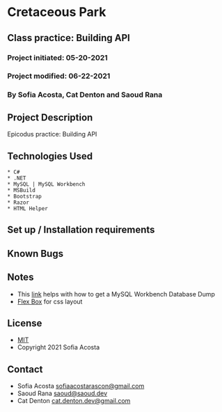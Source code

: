 # Cretaceous Park
## Class practice: Building API
### Project initiated: 05-20-2021
### Project modified: 06-22-2021 
### By Sofia Acosta, Cat Denton and Saoud Rana
## Project Description

Epicodus practice: Building API 

## Technologies Used
 
```
* C#
* .NET
* MySQL | MySQL Workbench
* MSBuild
* Bootstrap
* Razor
* HTML Helper

 ```

## Set up / Installation requirements

## Known Bugs

## Notes

* This [link](https://hevodata.com/learn/mysql-workbench-database-dump/#steps) helps with how to get a MySQL Workbench Database Dump
* [Flex Box](https://developer.mozilla.org/en-US/docs/Learn/CSS/CSS_layout/Flexbox) for css layout 

## License
* [MIT](https://choosealicense.com/licenses/mit)
* Copyright 2021 Sofia Acosta
## Contact
* Sofia Acosta sofiaacostarascon@gmail.com
* Saoud Rana saoud@saoud.dev
* Cat Denton cat.denton.dev@gmail.com